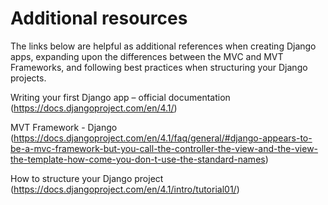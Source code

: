 # Additional resources
The links below are helpful as additional references when creating Django apps, expanding upon the differences between the MVC and MVT Frameworks, and following best practices when structuring your Django projects.


Writing your first Django app – official documentation (https://docs.djangoproject.com/en/4.1/)



MVT Framework - Django (https://docs.djangoproject.com/en/4.1/faq/general/#django-appears-to-be-a-mvc-framework-but-you-call-the-controller-the-view-and-the-view-the-template-how-come-you-don-t-use-the-standard-names)


How to structure your Django project (https://docs.djangoproject.com/en/4.1/intro/tutorial01/)